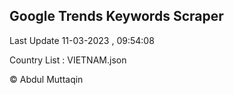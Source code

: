 

## Google Trends Keywords Scraper 
 
Last Update 11-03-2023 , 09:54:08

Country List :
VIETNAM.json



© Abdul Muttaqin 
